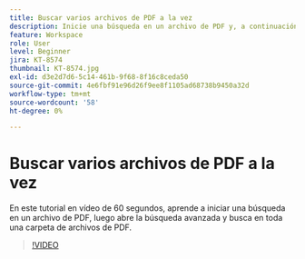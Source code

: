 ```yaml
---
title: Buscar varios archivos de PDF a la vez
description: Inicie una búsqueda en un archivo de PDF y, a continuación, abra Búsqueda avanzada y busque en toda una carpeta de archivos de PDF
feature: Workspace
role: User
level: Beginner
jira: KT-8574
thumbnail: KT-8574.jpg
exl-id: d3e2d7d6-5c14-461b-9f68-8f16c8ceda50
source-git-commit: 4e6fbf91e96d26f9ee8f1105ad68738b9450a32d
workflow-type: tm+mt
source-wordcount: '58'
ht-degree: 0%

---
```


# Buscar varios archivos de PDF a la vez

En este tutorial en vídeo de 60 segundos, aprende a iniciar una búsqueda en un archivo de PDF, luego abre la búsqueda avanzada y busca en toda una carpeta de archivos de PDF.

>[!VIDEO](https://video.tv.adobe.com/v/336363?quality=12&learn=on&hidetitle=true)
